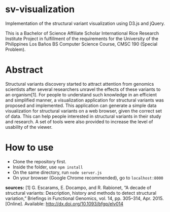 
# sv-visualization
Implementation of the structural variant visualization using D3.js and jQuery.

This is a Bachelor of Science Affiliate Scholar International Rice Research Institute Project in fulfillment of the requirements for the University of the Philippines Los Baños BS Computer Science Course, CMSC 190 (Special Problem).

# Abstract
Structural variants discovery started to attract attention from genomics scientists after several researchers unravel the effects of these variants to an organism[1]. For people to understand such knowledge in an efficient and simplified manner, a visualization application for structural variants was proposed and implemented. This application can generate a simple data visualization for structural variants on a web browser, given the correct set of data. This can help people interested in structural variants in their study and research. A set of tools were also provided to increase the level of usability of the viewer.

# How to use
 - Clone the repository first.
 - Inside the folder, use `npm install`
 - On the same directory, run `node server.js`
 - On your browser (Google Chrome recommended), go to `localhost:8000`


**sources:**
[1] G. Escarams, E. Docampo, and R. Rabionet, “A decade of structural variants: Description, history and methods to detect structural variation,” Briefings in Functional Genomics, vol. 14, pp. 305–314, Apr. 2015. [Online]. Available: http://dx.doi.org/10.1093/bfgp/elv014
